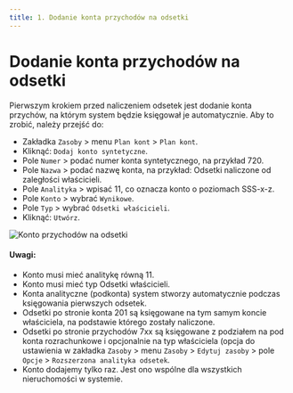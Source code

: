 ```yaml
---
title: 1. Dodanie konta przychodów na odsetki
---
```


# Dodanie konta przychodów na odsetki

Pierwszym krokiem przed naliczeniem odsetek jest dodanie konta przychów, na którym system będzie księgował je automatycznie. Aby to zrobić, należy przejść do:

- Zakładka `Zasoby` > menu `Plan kont` > `Plan kont`.
- Kliknąć: `Dodaj konto syntetyczne`.
- Pole `Numer` > podać numer konta syntetycznego, na przykład 720.
- Pole `Nazwa` > podać nazwę konta, na przykład: Odsetki naliczone od zaległości właścicieli.
- Pole `Analityka` > wpisać 11, co oznacza konto o poziomach SSS-x-z.
- Pole `Konto` > wybrać `Wynikowe`.
- Pole `Typ` > wybrać `Odsetki właścicieli`.
- Kliknąć: `Utwórz`.

![Konto przychodów na odsetki](7xxodsetki.gif)

#### Uwagi:

- Konto musi mieć analitykę równą 11.
- Konto musi mieć typ Odsetki właścicieli.
- Konta analityczne (podkonta) system stworzy automatycznie podczas księgowania pierwszych odsetek.
- Odsetki po stronie konta 201 są księgowane na tym samym koncie właściciela, na podstawie którego zostały naliczone.
- Odsetki po stronie przychodów 7xx są księgowane z podziałem na pod konta rozrachunkowe i opcjonalnie na typ właściciela (opcja do ustawienia w zakładka `Zasoby` > menu `Zasoby` > `Edytuj zasoby` > pole `Opcje` > `Rozszerzona analityka odsetek`.
- Konto dodajemy tylko raz. Jest ono wspólne dla wszystkich nieruchomości w systemie.